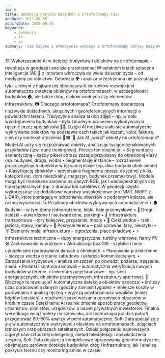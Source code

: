 ```yaml
---
id: 6
title: Detekcja obrysów budynków z ortofotomapy (AI)
addDate: 2025-08-05
modifyDate: 2025-08-16
keywords:
    - geodezja
    - it
    - ai
summary: "Jak szybko i efektywnie wydobyć z ortofotomapy obrysy budynków oraz budowli z pomocą sztuczną inteligencji?"
---
```


🏗️ Wykorzystanie AI w detekcji budynków i obiektów na ortofotomapie – rewolucja w geodezji i analizie przestrzennej
W ostatnich latach sztuczna inteligencja (AI) 🤖 z impetem wkroczyła do wielu dziedzin życia – od medycyny po rolnictwo. Geodezja 🌍 i analiza przestrzenna nie pozostają w tyle. Jednym z najbardziej obiecujących kierunków rozwoju jest automatyczna detekcja obiektów na ortofotomapach, w szczególności budynków 🏠, ale także dróg, cieków wodnych czy elementów infrastruktury.
📷 Dlaczego ortofotomapa?
Ortofotomapy dostarczają niezwykle dokładnych, aktualnych i georeferencyjnych informacji o powierzchni terenu. Tradycyjnie analiza takich zdjęć – np. w celu wyodrębnienia budynków – była żmudnym procesem wykonywanym ręcznie przez specjalistów 👷‍♂️. Dzięki AI możliwe stało się automatyczne wykrywanie obiektów na podstawie cech takich jak kształt, kolor, faktura, cień czy kontekst otoczenia 🧠🖼️.
🧠 Jak AI „widzi” obiekty na ortofotomapie?
Model AI uczy się rozpoznawać obiekty, analizując tysiące oznakowanych przykładów (tzw. dane treningowe). Proces ten obejmuje:
•	Segmentację semantyczną – każdy piksel obrazu zostaje przypisany do określonej klasy (np. budynek, droga, woda)
•	Segmentację instance – rozróżnienie poszczególnych obiektów w tej samej klasie (np. dwa budynki obok siebie)
•	Klasyfikację obiektów – przypisanie fragmentu obrazu do jednej z kilku kategorii (np. dom mieszkalny, magazyn, budynek przemysłowy).
Modele mogą być trenowane zarówno na danych RGB, jak i wielospektralnych czy hiperspektralnych (np. z dronów lub satelitów). W geodezji często wykorzystuje się dodatkowe warstwy wysokościowe (np. NMT, NMPT z LiDAR), które pomagają w odróżnieniu obiektów o podobnym kolorze, ale różnej wysokości.
🔍 Przykłady obiektów wykrywanych automatycznie
•	🏠 Budynki – w tym domy jednorodzinne, bloki, hale przemysłowe
•	🚗 Drogi i ścieżki – utwardzone i nieutwardzone, parkingi
•	🚉 Infrastruktura transportowa – tory kolejowe, przystanki, mosty
•	🌊 Cieki wodne – rzeki, jeziora, stawy, kanały
•	🌾 Pokrycie terenu – pola uprawne, lasy, nieużytki
•	🪧 Elementy małej infrastruktury – ogrodzenia, place składowe
•	⚡ Infrastruktura techniczna – słupy energetyczne, turbiny wiatrowe, farmy PV
🛠️ Zastosowania w praktyce
•	Aktualizacja baz GIS – szybkie i tanie uzupełnianie i poprawianie danych o obiektach.
•	Planowanie przestrzenne – bieżąca wiedza o stanie zabudowy i układzie komunikacyjnym.
•	Zarządzanie kryzysowe – analiza zniszczeń po powodzi, pożarze, trzęsieniu ziemi.
•	Podatki i kontrola samowoli – automatyczna weryfikacja nowych budynków w terenie.
•	Inwentaryzacje branżowe – np. sieci energetycznych, obiektów przemysłowych, infrastruktury sportowej.
🚀 Dlaczego to rewolucja?
Automatyczna detekcja obiektów oznacza:
•	krótszy czas opracowania danych (godziny zamiast tygodni)
•	mniejsze koszty w porównaniu z analizą ręczną
•	wyższą powtarzalność wyników (mniej błędów ludzkich)
•	możliwość przetwarzania ogromnych obszarów w krótkim czasie
Dzięki temu AI realnie zmienia sposób pracy geodetów, urbanistów, planistów, urzędników, a nawet prywatnych inwestorów. Finalna weryfikacja wciąż należy do człowieka, ale technologia już dziś potrafi przygotować 80–90% analizy w pełni automatycznie.
Soft-Data specjalizuje się w automatycznym wykrywaniu obiektów na ortofotomapach, zdjęciach lotniczych oraz obrazach satelitarnych. Dzięki połączeniu najnowszych algorytmów sztucznej inteligencji, metod teledetekcji i doświadczenia zespołu, Soft-Data dostarcza kompleksowe opracowania geoinformatyczne, obejmujące zarówno detekcję budynków, dróg i infrastruktury, jak i analizę pokrycia terenu czy monitoring zmian w czasie.
